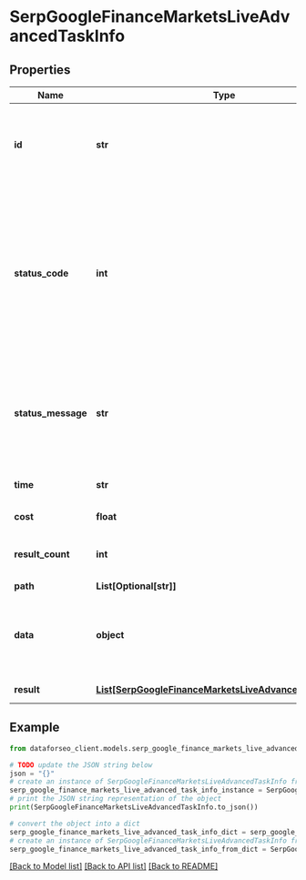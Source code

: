 # SerpGoogleFinanceMarketsLiveAdvancedTaskInfo


## Properties

Name | Type | Description | Notes
------------ | ------------- | ------------- | -------------
**id** | **str** | task identifier unique task identifier in our system in the UUID format | [optional] 
**status_code** | **int** | status code of the task generated by DataForSEO, can be within the following range: 10000-60000 you can find the full list of the response codes here | [optional] 
**status_message** | **str** | informational message of the task you can find the full list of general informational messages here | [optional] 
**time** | **str** | execution time, seconds | [optional] 
**cost** | **float** | total tasks cost, USD | [optional] 
**result_count** | **int** | number of elements in the result array | [optional] 
**path** | **List[Optional[str]]** | URL path | [optional] 
**data** | **object** | contains the same parameters that you specified in the POST request | [optional] 
**result** | [**List[SerpGoogleFinanceMarketsLiveAdvancedResultInfo]**](SerpGoogleFinanceMarketsLiveAdvancedResultInfo.md) | array of results | [optional] 

## Example

```python
from dataforseo_client.models.serp_google_finance_markets_live_advanced_task_info import SerpGoogleFinanceMarketsLiveAdvancedTaskInfo

# TODO update the JSON string below
json = "{}"
# create an instance of SerpGoogleFinanceMarketsLiveAdvancedTaskInfo from a JSON string
serp_google_finance_markets_live_advanced_task_info_instance = SerpGoogleFinanceMarketsLiveAdvancedTaskInfo.from_json(json)
# print the JSON string representation of the object
print(SerpGoogleFinanceMarketsLiveAdvancedTaskInfo.to_json())

# convert the object into a dict
serp_google_finance_markets_live_advanced_task_info_dict = serp_google_finance_markets_live_advanced_task_info_instance.to_dict()
# create an instance of SerpGoogleFinanceMarketsLiveAdvancedTaskInfo from a dict
serp_google_finance_markets_live_advanced_task_info_from_dict = SerpGoogleFinanceMarketsLiveAdvancedTaskInfo.from_dict(serp_google_finance_markets_live_advanced_task_info_dict)
```
[[Back to Model list]](../README.md#documentation-for-models) [[Back to API list]](../README.md#documentation-for-api-endpoints) [[Back to README]](../README.md)


